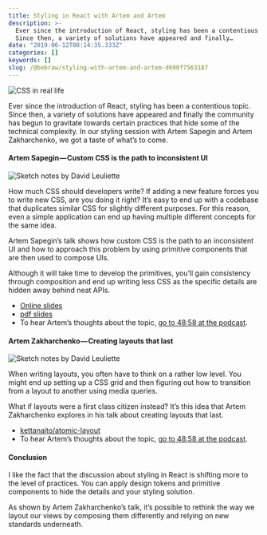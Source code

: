 ```yaml
---
title: Styling in React with Artem and Artem
description: >-
  Ever since the introduction of React, styling has been a contentious topic.
  Since then, a variety of solutions have appeared and finally…
date: "2019-06-12T08:14:35.333Z"
categories: []
keywords: []
slug: /@bebraw/styling-with-artem-and-artem-d690f7563187
---
```


![CSS in real life](img/1__2KKfYoHfrYY7yqO4pHfFhA.jpeg)

Ever since the introduction of React, styling has been a contentious topic. Since then, a variety of solutions have appeared and finally the community has begun to gravitate towards certain practices that hide some of the technical complexity. In our styling session with Artem Sapegin and Artem Zakharchenko, we got a taste of what’s to come.

#### Artem Sapegin — Custom CSS is the path to inconsistent UI

![Sketch notes by [David Leuliette](https://davidl.fr)](img/1__KZ9sYBulSXVnh2NWsn1pjg.png)

How much CSS should developers write? If adding a new feature forces you to write new CSS, are you doing it right? It’s easy to end up with a codebase that duplicates similar CSS for slightly different purposes. For this reason, even a simple application can end up having multiple different concepts for the same idea.

Artem Sapegin’s talk shows how custom CSS is the path to an inconsistent UI and how to approach this problem by using primitive components that are then used to compose UIs.

Although it will take time to develop the primitives, you’ll gain consistency through composition and end up writing less CSS as the specific details are hidden away behind neat APIs.

- [Online slides](https://stopwritingcss.netlify.com/)
- [pdf slides](https://slides.react-finland.fi/2019/artem-sapegin.pdf)
- To hear Artem’s thoughts about the topic, [go to 48:58 at the podcast](https://webbidevaus.fi/46).

#### Artem Zakharchenko — Creating layouts that last

![Sketch notes by [David Leuliette](https://davidl.fr)](img/1__kblwRax6hDyA7OSI__4MYsw.png)

When writing layouts, you often have to think on a rather low level. You might end up setting up a CSS grid and then figuring out how to transition from a layout to another using media queries.

What if layouts were a first class citizen instead? It’s this idea that Artem Zakharchenko explores in his talk about creating layouts that last.

- [kettanaito/atomic-layout](https://github.com/kettanaito/atomic-layout)
- To hear Artem’s thoughts about the topic, [go to 48:58 at the podcast](https://webbidevaus.fi/46).

#### Conclusion

I like the fact that the discussion about styling in React is shifting more to the level of practices. You can apply design tokens and primitive components to hide the details and your styling solution.

As shown by Artem Zakharchenko’s talk, it’s possible to rethink the way we layout our views by composing them differently and relying on new standards underneath.
